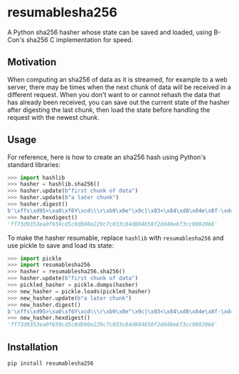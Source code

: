 # resumablesha256
A Python sha256 hasher whose state can be saved and loaded, using B-Con's sha256 C implementation for speed.

## Motivation
When computing an sha256 of data as it is streamed, for example to a web server, there may be times when the next chunk of data will be received in a different request. When you don't want to or cannot rehash the data that has already been received, you can save out the current state of the hasher after digesting the last chunk, then load the state before handling the request with the newest chunk.

## Usage
For reference, here is how to create an sha256 hash using Python's standard libraries:
```python
>>> import hashlib
>>> hasher = hashlib.sha256()
>>> hasher.update(b"first chunk of data")
>>> hasher.update(b"a later chunk")
>>> hasher.digest()
b'\xffs\xd95>\xa0\xf6Y\xcd\\\r\xb9\x0e"\x9c|\x03<\x84\xd8\x04e\x8f-\xd4\x0eo<\xc9\t f'
>>> hasher.hexdigest()
'ff73d9353ea0f659cd5c0db90e229c7c033c84d804658f2dd40e6f3cc9092066'
```

To make the hasher resumable, replace `hashlib` with `resumablesha256` and use pickle to save and load its state:
```python
>>> import pickle
>>> import resumablesha256
>>> hasher = resumablesha256.sha256()
>>> hasher.update(b"first chunk of data")
>>> pickled_hasher = pickle.dumps(hasher)
>>> new_hasher = pickle.loads(pickled_hasher)
>>> new_hasher.update(b"a later chunk")
>>> new_hasher.digest()
b'\xffs\xd95>\xa0\xf6Y\xcd\\\r\xb9\x0e"\x9c|\x03<\x84\xd8\x04e\x8f-\xd4\x0eo<\xc9\t f'
>>> new_hasher.hexdigest()
'ff73d9353ea0f659cd5c0db90e229c7c033c84d804658f2dd40e6f3cc9092066'
```

## Installation
```pip install resumablesha256```
